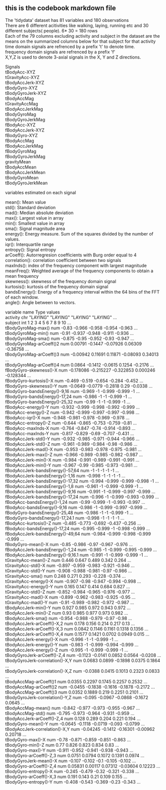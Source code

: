 ## this is the codebook markdown file


The 'tidydata' dataset has 81 variables and 180 observations										
There are 6 different acitivities like walking, laying, running etc and 30 different subjects( people). 6* 30 = 180 rows										
Each of the 79 columns excluding activity and subject in the dataset are the means on the summarized columns below for that subject for that activity										
time domain signals  are refrenced by a prefix 't' to denote  time.										
frequency domain signals are refrenced by a prefix 'f'										
X,Y,Z is used to denote 3-axial signals in the X, Y and Z directions.										
										
Signals										
tBodyAcc-XYZ										
tGravityAcc-XYZ										
tBodyAccJerk-XYZ										
tBodyGyro-XYZ										
tBodyGyroJerk-XYZ										
tBodyAccMag										
tGravityAccMag										
tBodyAccJerkMag										
tBodyGyroMag										
tBodyGyroJerkMag										
fBodyAcc-XYZ										
fBodyAccJerk-XYZ										
fBodyGyro-XYZ										
fBodyAccMag										
fBodyAccJerkMag										
fBodyGyroMag										
fBodyGyroJerkMag										
gravityMean										
tBodyAccMean										
tBodyAccJerkMean										
tBodyGyroMean										
tBodyGyroJerkMean										
										
variables estimated on each signal										
										
mean(): Mean value										
std(): Standard deviation										
mad(): Median absolute deviation 										
max(): Largest value in array										
min(): Smallest value in array										
sma(): Signal magnitude area										
energy(): Energy measure. Sum of the squares divided by the number of values. 										
iqr(): Interquartile range 										
entropy(): Signal entropy										
arCoeff(): Autorregresion coefficients with Burg order equal to 4										
correlation(): correlation coefficient between two signals										
maxInds(): index of the frequency component with largest magnitude										
meanFreq(): Weighted average of the frequency components to obtain a mean frequency										
skewness(): skewness of the frequency domain signal 										
kurtosis(): kurtosis of the frequency domain signal 										
bandsEnergy(): Energy of a frequency interval within the 64 bins of the FFT of each window.										
angle(): Angle between to vectors.										
										
										
variable name				Type	values								
 activity                         	chr	"LAYING" "LAYING" "LAYING" "LAYING" ...								
 subject                          	int	1 2 3 4 5 6 7 8 9 10 ...								
 tBodyGyroMag-max()               	num	-0.83 -0.966 -0.958 -0.954 -0.963 ...								
 tBodyGyroMag-min()               	num	-0.91 -0.937 -0.948 -0.911 -0.936 ...								
 tBodyGyroMag-sma()               	num	-0.875 -0.95 -0.952 -0.93 -0.947 ...								
 tBodyGyroMag-arCoeff()2          	num	0.00791 -0.1447 -0.07926 0.06309 -0.36758 ...								
 tBodyGyroMag-arCoeff()3          	num	-0.00942 0.11691 0.11871 -0.08093 0.34013 ...								
 tBodyGyroMag-arCoeff()4          	num	0.0864 -0.1412 -0.0615 0.1254 -0.2176 ...								
 fBodyGyro-skewness()-X           	num	-0.178086 -0.215227 -0.322853 0.000246 -0.128344 ...								
 fBodyGyro-kurtosis()-X           	num	-0.469 -0.519 -0.654 -0.284 -0.452 ...								
 fBodyGyro-skewness()-Y           	num	-0.0649 -0.0779 -0.2818 0.29 -0.0338 ...								
 fBodyGyro-bandsEnergy()-9,16     	num	-0.969 -1 -0.999 -0.999 -1 ...								
 fBodyGyro-bandsEnergy()-17,24    	num	-0.986 -1 -1 -0.999 -1 ...								
 fBodyGyro-bandsEnergy()-25,32    	num	-0.99 -1 -1 -0.999 -1 ...								
 fBodyAcc-energy()-Y              	num	-0.932 -0.999 -0.998 -0.992 -0.999 ...								
 fBodyAcc-energy()-Z              	num	-0.942 -0.999 -0.997 -0.997 -0.998 ...								
 fBodyAcc-iqr()-X                 	num	-0.948 -0.981 -0.978 -0.969 -0.978 ...								
 fBodyAcc-entropy()-Z             	num	-0.644 -0.865 -0.753 -0.759 -0.81 ...								
 fBodyAcc-maxInds-X               	num	-0.764 -0.847 -0.74 -0.914 -0.893 ...								
 fBodyAcc-maxInds-Y               	num	-0.817 -0.829 -0.69 -0.707 -0.431 ...								
 fBodyAccJerk-std()-Y             	num	-0.932 -0.985 -0.971 -0.944 -0.966 ...								
 fBodyAccJerk-std()-Z             	num	-0.961 -0.989 -0.984 -0.98 -0.986 ...								
 fBodyAccJerk-mad()-X             	num	-0.953 -0.983 -0.978 -0.975 -0.981 ...								
 fBodyAccJerk-max()-Z             	num	-0.966 -0.989 -0.985 -0.982 -0.987 ...								
 fBodyAccJerk-min()-X             	num	-0.984 -0.991 -0.989 -0.991 -0.991 ...								
 fBodyAccJerk-min()-Y             	num	-0.967 -0.99 -0.985 -0.973 -0.981 ...								
 fBodyAccJerk-bandsEnergy()-57,64 	num	-1 -1 -1 -1 -1 ...								
 fBodyAccJerk-bandsEnergy()-1,16  	num	-0.998 -1 -1 -1 -1 ...								
 fBodyAccJerk-bandsEnergy()-17,32 	num	-0.994 -0.999 -0.999 -0.998 -1 ...								
 fBodyAccJerk-bandsEnergy()-1,8   	num	-0.961 -1 -0.999 -0.999 -1 ...								
 fBodyAccJerk-bandsEnergy()-9,16  	num	-0.991 -1 -0.999 -0.997 -0.999 ...								
 fBodyAccJerk-bandsEnergy()-17,24 	num	-0.996 -1 -0.999 -0.993 -0.999 ...								
 fBodyAcc-bandsEnergy()-1,24      	num	-0.99 -0.999 -1 -0.993 -0.997 ...								
 fBodyAcc-bandsEnergy()-9,16      	num	-0.986 -1 -0.999 -0.997 -0.999 ...								
 fBodyGyro-bandsEnergy()-25,48    	num	-0.986 -1 -1 -0.999 -1 ...								
 fBodyGyro-bandsEnergy()-17,24.1  	num	-0.998 -1 -1 -1 -1 ...								
 fBodyAcc-kurtosis()-Z            	num	-0.485 -0.773 -0.692 -0.437 -0.256 ...								
 fBodyAcc-bandsEnergy()-17,24     	num	-0.995 -0.999 -1 -0.998 -0.999 ...								
 fBodyAccJerk-bandsEnergy()-49,64 	num	-0.984 -0.999 -0.998 -0.999 -0.999 ...								
 fBodyGyro-mean()-X               	num	-0.85 -0.986 -0.97 -0.967 -0.976 ...								
 fBodyAccJerk-bandsEnergy()-1,24  	num	-0.985 -1 -0.999 -0.995 -0.999 ...								
 fBodyAccJerk-bandsEnergy()-9,16.1	num	-0.991 -1 -0.999 -0.999 -1 ...								
 tGravityAcc-mean()-Z             	num	0.446 0.647 0.489 0.342 0.264 ...								
 tGravityAcc-std()-X              	num	-0.897 -0.959 -0.983 -0.921 -0.946 ...								
 tGravityAcc-std()-Y              	num	-0.908 -0.988 -0.981 -0.97 -0.986 ...								
 tGravityAcc-sma()                	num	0.248 0.271 0.293 -0.228 -0.374 ...								
 tGravityAcc-energy()-X           	num	-0.907 -0.98 -0.947 -0.994 -0.998 ...								
 tGravityAcc-energy()-Y           	num	0.165 0.147 0.414 0.684 0.827 ...								
 tGravityAcc-std()-Z              	num	-0.852 -0.984 -0.965 -0.976 -0.977 ...								
 tGravityAcc-mad()-X              	num	-0.899 -0.962 -0.983 -0.925 -0.95 ...								
 tGravityAcc-mad()-Y              	num	-0.91 -0.989 -0.982 -0.972 -0.987 ...								
 tBodyAccJerk-min()-Y             	num	0.927 0.985 0.972 0.943 0.972 ...								
 tBodyAccJerk-min()-Z             	num	0.93 0.985 0.977 0.973 0.982 ...								
 tBodyAccJerk-sma()               	num	-0.954 -0.988 -0.979 -0.97 -0.98 ...								
 tBodyAccJerk-arCoeff()-X,2       	num	0.178 0.156 0.214 0.217 0.13 ...								
 tBodyAccJerk-arCoeff()-X,3       	num	0.0842 0.1146 0.1161 0.1318 0.1356 ...								
 tBodyAccJerk-arCoeff()-X,4       	num	0.1577 0.1421 0.0702 0.0949 0.015 ...								
 tBodyAccJerk-energy()-X          	num	-0.996 -1 -1 -0.999 -1 ...								
 tBodyAccJerk-energy()-Y          	num	-0.983 -1 -0.999 -0.994 -0.999 ...								
 tBodyAccJerk-energy()-Z          	num	-0.995 -1 -0.999 -0.999 -1 ...								
 tBodyGyroJerk-arCoeff()-Z,4      	num	-0.1123 -0.0141 0.0852 0.0564 -0.0208 ...								
 tBodyGyroJerk-correlation()-X,Y  	num	0.0683 0.0899 -0.1898 0.0375 0.1864 ...								
 tBodyGyroJerk-correlation()-X,Z  	num	-0.0388 0.0415 0.1013 0.2323 0.0833 ...								
 tBodyAccMag-arCoeff()1           	num	0.0355 0.2297 0.1745 0.2257 0.2532 ...								
 tBodyAccMag-arCoeff()2           	num	-0.0455 -0.1838 -0.1616 -0.1878 -0.2172 ...								
 tBodyAccMag-arCoeff()3           	num	0.0352 0.1889 0.219 0.2251 0.2101 ...								
 tBodyGyroJerk-correlation()-Y,Z  	num	-0.095 -0.0967 -0.0868 -0.1672 0.0645 ...								
 tBodyAccMag-mean()               	num	-0.842 -0.977 -0.973 -0.955 -0.967 ...								
 tBodyAccMag-std()                	num	-0.795 -0.973 -0.964 -0.931 -0.959 ...								
 tBodyAccJerk-arCoeff()-Z,4       	num	0.128 0.289 0.204 0.221 0.194 ...								
 tBodyGyro-mean()-Y               	num	-0.0645 -0.1118 -0.0719 -0.093 -0.0799 ...								
 tBodyAccJerk-correlation()-X,Y   	num	-0.04245 -0.1412 -0.16301 -0.00962 0.20718 ...								
 tBodyGyro-max()-X                	num	-0.78 -0.871 -0.859 -0.851 -0.863 ...								
 tBodyGyro-min()-Z                	num	0.77 0.826 0.823 0.834 0.83 ...								
 tBodyGyro-max()-Y                	num	-0.911 -0.952 -0.941 -0.938 -0.943 ...								
 tBodyGyro-arCoeff()-Z,3          	num	0.0751 0.0794 0.1072 0.1391 0.0974 ...								
 tBodyGyroJerk-mean()-X           	num	-0.107 -0.102 -0.1 -0.105 -0.102 ...								
 tBodyGyro-arCoeff()-Z,4          	num	0.05831 0.00117 0.07312 -0.03604 0.12223 ...								
 tBodyGyro-entropy()-X            	num	-0.245 -0.479 -0.32 -0.321 -0.338 ...								
 tBodyGyro-arCoeff()-X,3          	num	0.191 0.143 0.21 0.109 0.155 ...								
 tBodyGyro-entropy()-Y            	num	-0.408 -0.543 -0.369 -0.23 -0.343 ...								
										
										
										
										
										
										
										
										
										
										
										
										
										
										
